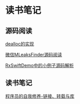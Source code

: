 # 读书笔记
## 源码阅读

[dealloc的实现](SourceNote/Runtime/dealloc的实现.md)

[微信MLeaksFinder源码阅读](SourceNote/Lib/微信MLeaksFinder源码阅读.md)

[RxSwiftDemo中的小例子源码解析](SourceNote/RxSwift/RxSwiftDemo中的小例子源码解析.md)


## 读书笔记

[程序员的自我修养-链接、转载与库](BookNote/程序员的自我修养.pdf)

